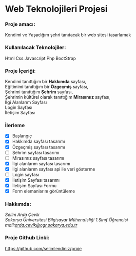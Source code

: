 # Web Teknolojileri Projesi

### Proje amacı:
Kendimi ve Yaşadığım şehri tanıtacak bir web sitesi tasarlamak

### Kullanılacak Teknolojiler:
Html
Css
Javascript
Php
BootStrap

### Proje İçeriği:
Kendimi tanıttığım bir **Hakkımda** sayfası, <br/>
Eğitimimi tanıttığım bir **Özgeçmiş** sayfası,<br/>
Şehrimi tanıttığım **Şehrim** sayfası,<br/>
Şehrimin kültürel olarak tanıttığım **Mirasımız** sayfası, <br/>
İlgi Alanlarım Sayfası <br/>
Login Sayfası <br/>
İletişim Sayfası <br/>

### İlerleme

- [x] Başlangıç
- [x] Hakkımda sayfası tasarımı
- [x] Özgeçmiş sayfası tasarımı
- [ ] Şehrim sayfası tasarımı
- [ ] Mirasımız sayfası tasarımı
- [x] İlgi alanlarım sayfası tasarımı
- [x] İlgi alanlarım sayfası api ile veri gösterme
- [ ] Login sayfası
- [x] İletişim Sayfası tasarımı
- [x] İletişim Sayfası Formu
- [x] Form elemanlarını görüntüleme

### Hakkımda:
*Selim Arda Çevik* <br/>
*Sakarya Üniversitesi Bilgisayar Mühendisliği 1.Sınıf Öğrencisi* <br/>
*mail:arda.cevik@ogr.sakarya.edu.tr*

### Proje Github Linki:
https://github.com/selimlendiniz/proje
